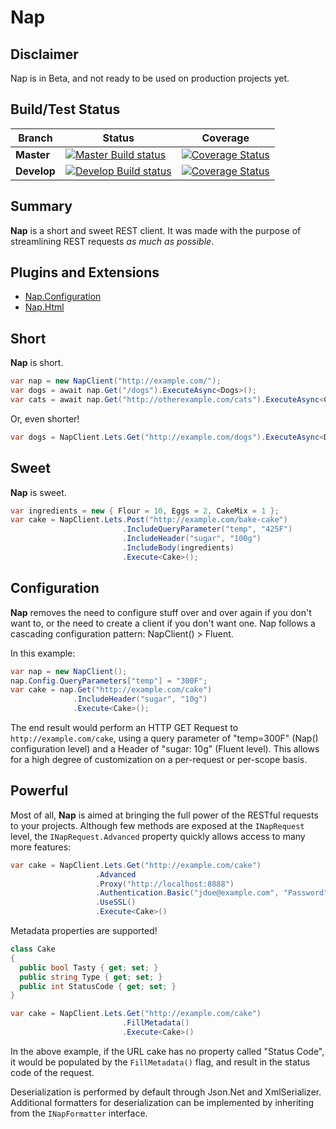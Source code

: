 Nap
========


## Disclaimer

Nap is in Beta, and not ready to be used on production projects yet.

## Build/Test Status
| Branch | Status | Coverage |
| ------ | ------ | -------- |
| **Master** | [![Master Build status](https://ci.appveyor.com/api/projects/status/hwj660imaji1hr4l/branch/master?svg=true&pendingText=master%20Building...&passingText=master%20OK&failingText=master%20Failed)](https://ci.appveyor.com/project/mandest/Nap/branch/master) | [![Coverage Status](https://coveralls.io/repos/github/mandest/Nap/badge.svg?branch=master)](https://coveralls.io/github/mandest/Nap?branch=master) |
| **Develop** | [![Develop Build status](https://ci.appveyor.com/api/projects/status/hwj660imaji1hr4l/branch/develop?svg=true&pendingText=develop%20Building...&passingText=develop%20OK&failingText=develop%20Failed)](https://ci.appveyor.com/project/mandest/Nap/branch/develop) | [![Coverage Status](https://coveralls.io/repos/github/mandest/Nap/badge.svg?branch=develop)](https://coveralls.io/github/mandest/Nap?branch=develop) |


## Summary

**Nap** is a short and sweet REST client.  It was made with the purpose of streamlining REST requests *as much as possible*.

## Plugins and Extensions
 - [Nap.Configuration](Nap.Configuration/README.md)
 - [Nap.Html](Nap.Html/README.md)

## Short

**Nap** is short.

```c#
var nap = new NapClient("http://example.com/");
var dogs = await nap.Get("/dogs").ExecuteAsync<Dogs>();
var cats = await nap.Get("http://otherexample.com/cats").ExecuteAsync<Cats>();
```

Or, even shorter!

```c#
var dogs = NapClient.Lets.Get("http://example.com/dogs").ExecuteAsync<Dogs>()
```

## Sweet

**Nap** is sweet.

```c#
var ingredients = new { Flour = 10, Eggs = 2, CakeMix = 1 };
var cake = NapClient.Lets.Post("http://example.com/bake-cake")
                         .IncludeQueryParameter("temp", "425F")
                         .IncludeHeader("sugar", "100g")
                         .IncludeBody(ingredients)
                         .Execute<Cake>();
```

## Configuration

**Nap** removes the need to configure stuff over and over again if you don't want to, or the need to create a client if you don't want one.  Nap follows a cascading configuration pattern: NapClient() > Fluent.

In this example:

```c#
var nap = new NapClient();
nap.Config.QueryParameters["temp"] = "300F";
var cake = nap.Get("http://example.com/cake")
              .IncludeHeader("sugar", "10g")
              .Execute<Cake>();
```

The end result would perform an HTTP GET Request to `http://example.com/cake`, using a query parameter of "temp=300F" (Nap() configuration level) and a Header of "sugar: 10g" (Fluent level).  This allows for a high degree of customization on a per-request or per-scope basis.

## Powerful

Most of all, **Nap** is aimed at bringing the full power of the RESTful requests to your projects.  Although few methods are exposed at the `INapRequest` level, the `INapRequest.Advanced` property quickly allows access to many more features:

```c#
var cake = NapClient.Lets.Get("http://example.com/cake")
                   .Advanced
                   .Proxy("http://localhost:8888")
                   .Authentication.Basic("jdoe@example.com", "Password")
                   .UseSSL()
                   .Execute<Cake>()
```

Metadata properties are supported!

```c#
class Cake
{
  public bool Tasty { get; set; }
  public string Type { get; set; }
  public int StatusCode { get; set; }
}

var cake = NapClient.Lets.Get("http://example.com/cake")
                         .FillMetadata()
                         .Execute<Cake>()
```

In the above example, if the URL cake has no property called "Status Code", it would be populated by the `FillMetadata()` flag, and result in the status code of the request.

Deserialization is performed by default through Json.Net and XmlSerializer.  Additional formatters for deserialization can be implemented by inheriting from the `INapFormatter` interface.
